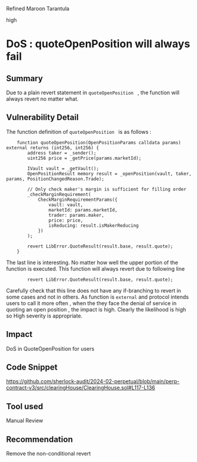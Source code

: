 Refined Maroon Tarantula

high

# DoS : quoteOpenPosition will always fail

## Summary
Due to a plain revert statement in `quoteOpenPosition ` , the function will always revert no matter what.

## Vulnerability Detail

The function definition of `quoteOpenPosition ` is as follows :

```solidity
    function quoteOpenPosition(OpenPositionParams calldata params) external returns (int256, int256) {
        address taker = _sender();
        uint256 price = _getPrice(params.marketId);

        IVault vault = _getVault();
        OpenPositionResult memory result = _openPosition(vault, taker, params, PositionChangedReason.Trade);

        // Only check maker's margin is sufficient for filling order
        _checkMarginRequirement(
            CheckMarginRequirementParams({
                vault: vault,
                marketId: params.marketId,
                trader: params.maker,
                price: price,
                isReducing: result.isMakerReducing
            })
        );

        revert LibError.QuoteResult(result.base, result.quote);
    }

```
The last line is interesting.
No matter how well the upper portion of the function is executed.
This function will always revert due to following line 

```solidity
        revert LibError.QuoteResult(result.base, result.quote);

```
Carefully check that this line does not have any if-branching to revert in some cases and not in others.
As function is `external` and protocol intends users to call it more often , when the they face the denial of service in quoting an open position , the impact is high.
Clearly the likelihood is high
so High severity is appropriate.



## Impact
DoS in QuoteOpenPosition for users
## Code Snippet
https://github.com/sherlock-audit/2024-02-perpetual/blob/main/perp-contract-v3/src/clearingHouse/ClearingHouse.sol#L117-L136
## Tool used

Manual Review

## Recommendation
Remove the non-conditional revert
